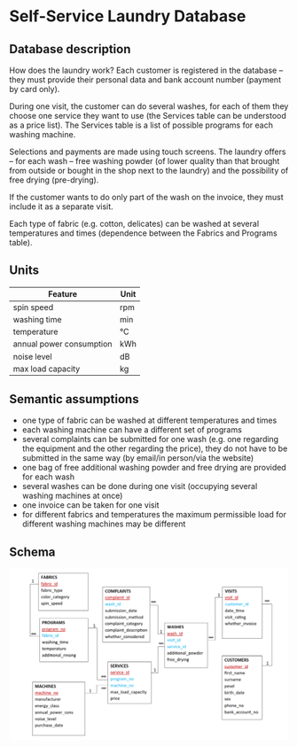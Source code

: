 # Self-Service Laundry Database

## Database description

How does the laundry work? Each customer is registered in the database – they must provide their personal data and bank account number (payment by card only).

During one visit, the customer can do several washes, for each of them they choose one service they want to use (the Services table can be understood as a price list). The Services table is a list of possible programs for each washing machine.

Selections and payments are made using touch screens. The laundry offers – for each wash – free washing powder (of lower quality than that brought from outside or bought in the shop next to the laundry) and the possibility of free drying (pre-drying).

If the customer wants to do only part of the wash on the invoice, they must include it as a separate visit.

Each type of fabric (e.g. cotton, delicates) can be washed at several temperatures and times (dependence between the Fabrics and Programs table).

## Units

| Feature                  | Unit   |
|--------------------------|--------|
| spin speed               | rpm    |
| washing time             | min    |
| temperature              | &deg;C |
| annual power consumption | kWh    |
| noise level              | dB     |
| max load capacity        | kg     |

## Semantic assumptions
* one type of fabric can be washed at different temperatures and times
* each washing machine can have a different set of programs
* several complaints can be submitted for one wash (e.g. one regarding the equipment and the other regarding the price), they do not have to be submitted in the same way (by email/in person/via the website)
* one bag of free additional washing powder and free drying are provided for each wash
* several washes can be done during one visit (occupying several washing machines at once)
* one invoice can be taken for one visit
* for different fabrics and temperatures the maximum permissible load for different washing machines may be different

## Schema

![schema](schema.png)

